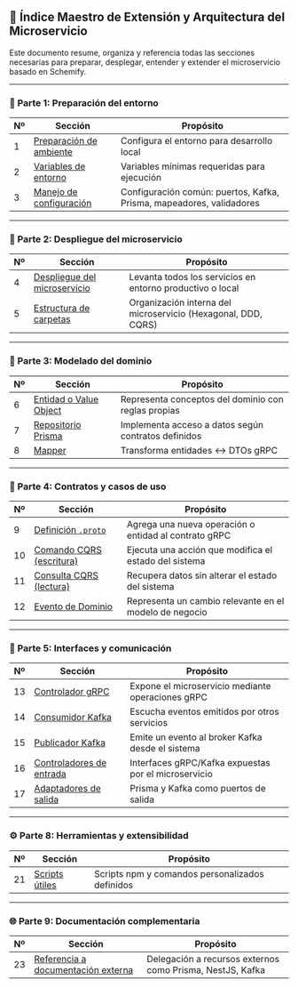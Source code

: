 ## 📘 Índice Maestro de Extensión y Arquitectura del Microservicio

Este documento resume, organiza y referencia todas las secciones necesarias para preparar, desplegar, entender y extender el microservicio basado en Schemify.

---

### 🧱 Parte 1: Preparación del entorno

| Nº  | Sección                                          | Propósito                                                            |
| --- | ------------------------------------------------ | -------------------------------------------------------------------- |
| 1   | [Preparación de ambiente](#preparacion-ambiente) | Configura el entorno para desarrollo local                           |
| 2   | [Variables de entorno](#variables-entorno)       | Variables mínimas requeridas para ejecución                          |
| 3   | [Manejo de configuración](#configuracion-global) | Configuración común: puertos, Kafka, Prisma, mapeadores, validadores |

---

### 🚀 Parte 2: Despliegue del microservicio

| Nº  | Sección                                        | Propósito                                                     |
| --- | ---------------------------------------------- | ------------------------------------------------------------- |
| 4   | [Despliegue del microservicio](#despliegue)    | Levanta todos los servicios en entorno productivo o local     |
| 5   | [Estructura de carpetas](#estructura-carpetas) | Organización interna del microservicio (Hexagonal, DDD, CQRS) |

---

### 🧠 Parte 3: Modelado del dominio

| Nº  | Sección                                   | Propósito                                           |
| --- | ----------------------------------------- | --------------------------------------------------- |
| 6   | [Entidad o Value Object](#entidad-o-vo)   | Representa conceptos del dominio con reglas propias |
| 7   | [Repositorio Prisma](#repositorio-prisma) | Implementa acceso a datos según contratos definidos |
| 8   | [Mapper](#mapper)                         | Transforma entidades ↔ DTOs gRPC                    |

---

### 📡 Parte 4: Contratos y casos de uso

| Nº  | Sección                                   | Propósito                                              |
| --- | ----------------------------------------- | ------------------------------------------------------ |
| 9   | [Definición `.proto`](#definicion-proto)  | Agrega una nueva operación o entidad al contrato gRPC  |
| 10  | [Comando CQRS (escritura)](#comando-cqrs) | Ejecuta una acción que modifica el estado del sistema  |
| 11  | [Consulta CQRS (lectura)](#consulta-cqrs) | Recupera datos sin alterar el estado del sistema       |
| 12  | [Evento de Dominio](#evento-dominio)      | Representa un cambio relevante en el modelo de negocio |

---

### 🔌 Parte 5: Interfaces y comunicación

| Nº  | Sección                                       | Propósito                                            |
| --- | --------------------------------------------- | ---------------------------------------------------- |
| 13  | [Controlador gRPC](#controlador-grpc)         | Expone el microservicio mediante operaciones gRPC    |
| 14  | [Consumidor Kafka](#consumidor-kafka)         | Escucha eventos emitidos por otros servicios         |
| 15  | [Publicador Kafka](#publicador-kafka)         | Emite un evento al broker Kafka desde el sistema     |
| 16  | [Controladores de entrada](#entrada-adapters) | Interfaces gRPC/Kafka expuestas por el microservicio |
| 17  | [Adaptadores de salida](#salida-adapters)     | Prisma y Kafka como puertos de salida                |


---

### ⚙️ Parte 8: Herramientas y extensibilidad

| Nº  | Sección                           | Propósito                                       |
| --- | --------------------------------- | ----------------------------------------------- |
| 21  | [Scripts útiles](#scripts-utiles) | Scripts npm y comandos personalizados definidos |

---

### 🌐 Parte 9: Documentación complementaria

| Nº  | Sección                                                      | Propósito                                                 |
| --- | ------------------------------------------------------------ | --------------------------------------------------------- |
| 23  | [Referencia a documentación externa](#documentacion-externa) | Delegación a recursos externos como Prisma, NestJS, Kafka |
